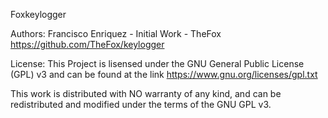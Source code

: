 Foxkeylogger

Authors:
Francisco Enriquez - Initial Work - TheFox https://github.com/TheFox/keylogger

License:
This Project is lisensed under the GNU General Public License (GPL) v3 and can be found at the link https://www.gnu.org/licenses/gpl.txt

This work is distributed with NO warranty of any kind, and can be redistributed and modified under the terms of the GNU GPL v3.
